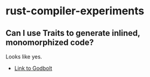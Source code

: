 # rust-compiler-experiments

## Can I use Traits to generate inlined, monomorphized code?

Looks like yes.
- [Link to Godbolt](https://rust.godbolt.org/#z:OYLghAFBqd5QCxAYwPYBMCmBRdBLAF1QCcAaPECAKxAEZSAbAQwDtRiBXAZwNK9Q7FkmEAHIApACYAzGDDiArACEAZpiYFBmCEy4BbAJSKAIuIAMAQXMWADhwBGAah6dkBRwDkNeAG6Zx0krW1nh6Ngye3n6O4gDsQZaOSTEyikp4LAwZ2kwMAO5MAJ5cRgqmicl2TiosjhlZLJgA%2BsCYBBAGMfHWyb2OHCxcTGpdCRZ9E466enIQUpIsqDbzjiBrICmSPqjMBHgM/pKSRoE9k73Ts/OLy0er65vbu/uHxwFj53Hl48lfwRVJKqOGqOVrtTpxD6TAZDEaQs7nJKXSDzPDENordYbeZPbwHeYnKGIqb6K5HNEYu5Yx47PGvQkIvp/AFdb7MqyWIEEYhMQiOADibVGjKk0jS9WyOnyRRKJkZIIljRabQ6wpZvRhw0wap%2BxORcyON0xDxxtL2%2BKODPVk311yWxrWNOeFrep2tSXZvXZ8tqYNV8Pd/UGWp1xKRpJR5PRBAd2KOuPN9PejPOtqjlMk90dpudSbduqZsW%2BXqLwVLlmsQJcHDcjgAKjzCCRk5ZQuEBUKVCR642iMRheWObYHMDanpeSx/d0WV49n41ormn6rQXZ74RCBly2h70G7y%2BwvMtlleDt7veyQ1lv819RAZGGIFKJSCwxGZn6gxAAlbjufiCYQUmkWhnwIN873vABrEAFDMB9RAAFmfV9RHfUhP1EZ8uBAOCwNQu9SDgWAkDQMIXjICgIFImxyJAFg8GABACAYQpSBUfYCEwYhsIgexwNIewMiYYhCjEEDSFIvRMBYAgAHlMlE/DSCwcc2AOfj8HRNx12wpTMAAD0wZAOE4sTnwyTiGH47lQnA%2B9mDYEBOB4Rg8HsbDIHvJY9lQQYxCwgQhBEWh7MfZD%2BIw5yCGQRx6MY5jCkcCBcCbftRXoRwAGFUDIg40pkELHB/HhQLsqCYLgqzEPCpSMKwnDSDw98DFC0RJBqtC6sasrSD8bi8F8kAEKAA%3D%3D%3D)
